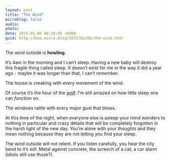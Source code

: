 ```yaml
---
layout: post
title: "The Wind"
microblog: false
audio: 
photo: 
date: 2015-01-06 06:28:45 +0400
guid: http://kaa.micro.blog/2015/01/06/the-wind.html
---
```

<p>The wind outside is <strong>howling</strong>. </p>

<p>It&rsquo;s 4am in the morning and I can&rsquo;t sleep. Having a new baby will destroy this fragile thing called sleep. It doesn&rsquo;t exist for me in the way it did a year ago - maybe it was longer than that, I can&rsquo;t remember.</p>

<p>The house is creaking with every movement of the wind. </p>

<p>Of course it&rsquo;s the hour of the <a href="http://en.m.wikipedia.org/wiki/Hour_of_the_wolf">wolf</a>. I&rsquo;m still amazed on how little sleep one can <em>function</em> on. </p>

<p>The windows rattle with every major gust that blows.</p>

<p>At this time of the night, when everyone else is asleep your mind wanders to nothing in particular and crazy details that will be completely forgotten in the harsh light of the new day. You&rsquo;re alone with your thoughts and they mean nothing because they are not letting you find your sleep. </p>

<p>The wind outside will not relent. If you listen carefully, you hear the city bend to it&rsquo;s will. Metal against concrete, the screech of a cat, a car alarm (idiots still use those?).</p>
